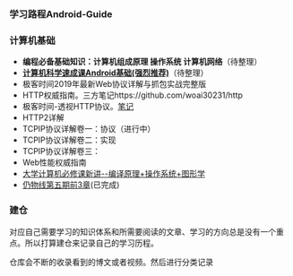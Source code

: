 ### 学习路程Android-Guide

### 计算机基础

* **编程必备基础知识：计算机组成原理 操作系统 计算机网络**（待整理）
* **[计算机科学速成课Android基础(强烈推荐)](https://www.bilibili.com/video/BV1EW411u7th?p=36&t=154)**（待整理）
* 极客时间2019年最新Web协议详解与抓包实战完整版
* HTTP权威指南。三方笔记https://github.com/woai30231/http
* 极客时间-透视HTTP协议。[笔记](输出文章/计算机基础/透视HTTP协议.md)
* HTTP2详解
* TCPIP协议详解卷一：协议（进行中）
* TCPIP协议详解卷二：实现
* TCPIP协议详解卷三：
* Web性能权威指南
* [大学计算机必修课新讲--编译原理+操作系统+图形学](https://coding.imooc.com/class/chapter/432.html#Anchor)
* [仍物线第五期前3章]()(已完成)

### 建仓

对应自己需要学习的知识体系和所需要阅读的文章、学习的方向总是没有一个重点。所以打算建仓来记录自己的学习历程。

仓库会不断的收录看到的博文或者视频。然后进行分类记录


